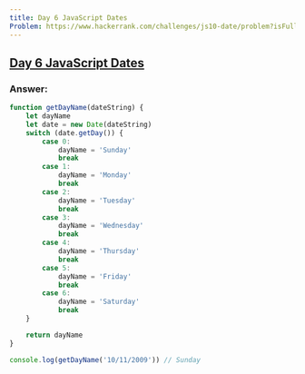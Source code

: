```yaml
---
title: Day 6 JavaScript Dates
Problem: https://www.hackerrank.com/challenges/js10-date/problem?isFullScreen=true
---
```


## [Day 6 JavaScript Dates](https://www.hackerrank.com/challenges/js10-date/problem?isFullScreen=true)

### **Answer:**

```js
function getDayName(dateString) {
	let dayName
	let date = new Date(dateString)
	switch (date.getDay()) {
		case 0:
			dayName = 'Sunday'
			break
		case 1:
			dayName = 'Monday'
			break
		case 2:
			dayName = 'Tuesday'
			break
		case 3:
			dayName = 'Wednesday'
			break
		case 4:
			dayName = 'Thursday'
			break
		case 5:
			dayName = 'Friday'
			break
		case 6:
			dayName = 'Saturday'
			break
	}

	return dayName
}

console.log(getDayName('10/11/2009')) // Sunday
```
